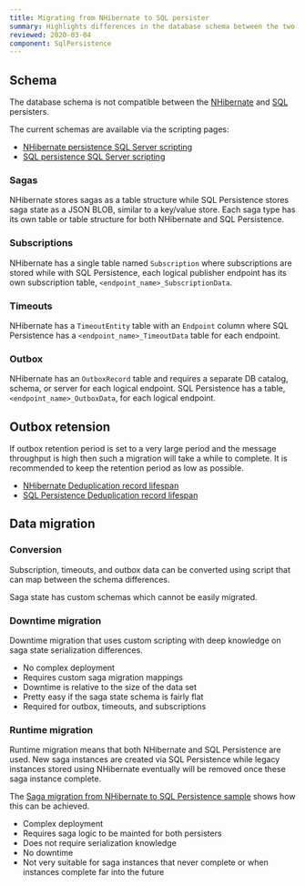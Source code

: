 ```yaml
---
title: Migrating from NHibernate to SQL persister
summary: Highlights differences in the database schema between the two persisters and migration options
reviewed: 2020-03-04
component: SqlPersistence
---
```


## Schema

The database schema is not compatible between the [NHibernate](/persistence/nhibernate) and [SQL](/persistence/sql) persisters.

The current schemas are available via the scripting pages:

-  [NHibernate persistence SQL Server scripting](/persistence/nhibernate/scripting.md)
-  [SQL persistence SQL Server scripting](/persistence/sql/sqlserver-scripts.md)


### Sagas

NHibernate stores sagas as a table structure while SQL Persistence stores saga state as a JSON BLOB, similar to a key/value store. Each saga type has its own table or table structure for both NHibernate and SQL Persistence.

### Subscriptions

NHibernate has a single table named `Subscription` where subscriptions are stored while with SQL Persistence, each logical publisher endpoint has its own subscription table, `<endpoint_name>_SubscriptionData`.

### Timeouts

NHibernate has a `TimeoutEntity` table with an `Endpoint` column where SQL Persistence has a `<endpoint_name>_TimeoutData` table for each endpoint.

### Outbox

NHibernate has an `OutboxRecord` table and requires a separate DB catalog, schema, or server for each logical endpoint. SQL Persistence has a table, `<endpoint_name>_OutboxData`, for each logical endpoint.

## Outbox retension

If outbox retention period is set to a very large period and the message throughput is high then such a migration will take a while to complete. It is recommended to keep the retention period as low as possible. 

- [NHibernate Deduplication record lifespan](https://docs.particular.net/persistence/nhibernate/outbox#deduplication-record-lifespan)
- [SQL Persistence Deduplication record lifespan](https://docs.particular.net/persistence/sql/outbox#deduplication-record-lifespan)

## Data migration

### Conversion

Subscription, timeouts, and outbox data can be converted using script that can map between the schema differences.

Saga state has custom schemas which cannot be easily migrated.

### Downtime migration

Downtime migration that uses custom scripting with deep knowledge on saga state serialization differences.

 - No complex deployment
 - Requires custom saga migration mappings
 - Downtime is relative to the size of the data set
 - Pretty easy if the saga state schema is fairly flat
 - Required for outbox,  timeouts, and subscriptions
 
### Runtime migration

Runtime migration means that both NHibernate and SQL Persistence are used. New saga instances are created via SQL Persistence while legacy instances stored using NHibernate eventually will be removed once these saga instance complete.

The [Saga migration from NHibernate to SQL Persistence sample](/samples/saga/migration/) shows how this can be achieved.

- Complex deployment
- Requires saga logic to be mainted for both persisters
- Does not require serialization knowledge
- No downtime
- Not very suitable for saga instances that never complete or when instances complete far into the future
